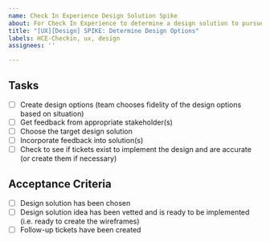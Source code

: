 ```yaml
---
name: Check In Experience Design Solution Spike 
about: For Check In Experience to determine a design solution to pursue
title: "[UX][Design] SPIKE: Determine Design Options"
labels: HCE-Checkin, ux, design
assignees: ''

---
```


## Tasks
- [ ] Create design options (team chooses fidelity of the design options based on situation)
- [ ] Get feedback from appropriate stakeholder(s)
- [ ] Choose the target design solution
- [ ] Incorporate feedback into solution(s) 
- [ ] Check to see if tickets exist to implement the design and are accurate (or create them if necessary)

## Acceptance Criteria
- [ ] Design solution has been chosen
- [ ] Design solution idea has been vetted and is ready to be implemented (i.e. ready to create the wireframes)
- [ ] Follow-up tickets have been created

